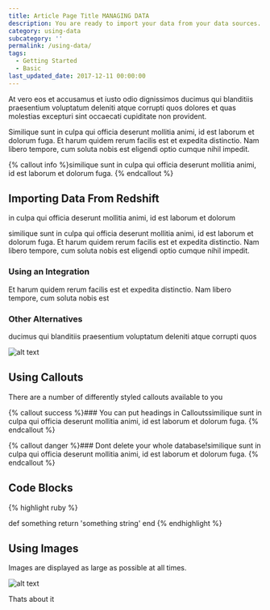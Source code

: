 ```yaml
---
title: Article Page Title MANAGING DATA
description: You are ready to import your data from your data sources.
category: using-data
subcategory: ''
permalink: /using-data/
tags:
  - Getting Started
  - Basic
last_updated_date: 2017-12-11 00:00:00
---
```



At vero eos et accusamus et iusto odio dignissimos ducimus qui blanditiis praesentium voluptatum deleniti atque corrupti quos dolores et quas molestias excepturi sint occaecati cupiditate non provident.

Similique sunt in culpa qui officia deserunt mollitia animi, id est laborum et dolorum fuga. Et harum quidem rerum facilis est et expedita distinctio. Nam libero tempore, cum soluta nobis est eligendi optio cumque nihil impedit.

{% callout info %}similique sunt in culpa qui officia deserunt mollitia animi, id est laborum et dolorum fuga. {% endcallout %}

## Importing Data From Redshift

in culpa qui officia deserunt mollitia animi, id est laborum et dolorum

similique sunt in culpa qui officia deserunt mollitia animi, id est laborum et dolorum fuga. Et harum quidem rerum facilis est et expedita distinctio. Nam libero tempore, cum soluta nobis est eligendi optio cumque nihil impedit.

### Using an Integration

Et harum quidem rerum facilis est et expedita distinctio. Nam libero tempore, cum soluta nobis est

### Other Alternatives

ducimus qui blanditiis praesentium voluptatum deleniti atque corrupti quos

![alt text](https://d1qmdf3vop2l07.cloudfront.net/nice-tank.cloudvent.net/compressed/20840b3900f5e72733659dbd1527e98f.png)

## Using Callouts

There are a number of differently styled callouts available to you

{% callout success %}### You can put headings in Calloutssimilique sunt in culpa qui officia deserunt mollitia animi, id est laborum et dolorum fuga. {% endcallout %}

{% callout danger %}### Dont delete your whole database!similique sunt in culpa qui officia deserunt mollitia animi, id est laborum et dolorum fuga. {% endcallout %}

## Code Blocks

{% highlight ruby %}

def something
    return 'something string'
end
{% endhighlight %}

## Using Images

Images are displayed as large as possible at all times.

![alt text](https://d1qmdf3vop2l07.cloudfront.net/nice-tank.cloudvent.net/compressed/7471063b913c5e4c63efa427a27137fe.png)

Thats about it